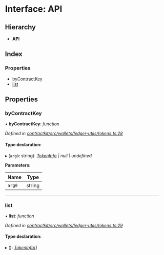 # Interface: API

## Hierarchy

* **API**

## Index

### Properties

* [byContractKey](_wallets_ledger_utils_tokens_.api.md#bycontractkey)
* [list](_wallets_ledger_utils_tokens_.api.md#list)

## Properties

###  byContractKey

• **byContractKey**: *function*

*Defined in [contractkit/src/wallets/ledger-utils/tokens.ts:28](https://github.com/celo-org/celo-monorepo/blob/master/packages/contractkit/src/wallets/ledger-utils/tokens.ts#L28)*

#### Type declaration:

▸ (`arg0`: string): *[TokenInfo](_wallets_ledger_utils_tokens_.tokeninfo.md) | null | undefined*

**Parameters:**

Name | Type |
------ | ------ |
`arg0` | string |

___

###  list

• **list**: *function*

*Defined in [contractkit/src/wallets/ledger-utils/tokens.ts:29](https://github.com/celo-org/celo-monorepo/blob/master/packages/contractkit/src/wallets/ledger-utils/tokens.ts#L29)*

#### Type declaration:

▸ (): *[TokenInfo](_wallets_ledger_utils_tokens_.tokeninfo.md)[]*
